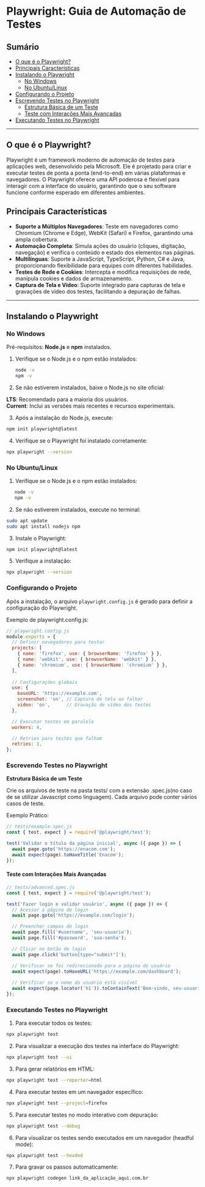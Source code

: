 # Playwright: Guia de Automação de Testes

## Sumário

- [O que é o Playwright?](#o-que-é-o-playwright)
- [Principais Características](#principais-características)
- [Instalando o Playwright](#instalando-o-playwright)
  - [No Windows](#no-windows)
  - [No Ubuntu/Linux](#no-ubuntulinux)
- [Configurando o Projeto](#configurando-o-projeto)
- [Escrevendo Testes no Playwright](#escrevendo-testes-no-playwright)
  - [Estrutura Básica de um Teste](#estrutura-básica-de-um-teste)
  - [Teste com Interações Mais Avançadas](#teste-com-interações-mais-avançadas)
- [Executando Testes no Playwright](#executando-testes-no-playwright)

---

## O que é o Playwright?

Playwright é um framework moderno de automação de testes para aplicações web, desenvolvido pela Microsoft. Ele é projetado para criar e executar testes de ponta a ponta (end-to-end) em várias plataformas e navegadores. O Playwright oferece uma API poderosa e flexível para interagir com a interface do usuário, garantindo que o seu software funcione conforme esperado em diferentes ambientes.

## Principais Características

- **Suporte a Múltiplos Navegadores**: Teste em navegadores como Chromium (Chrome e Edge), WebKit (Safari) e Firefox, garantindo uma ampla cobertura.
- **Automação Completa**: Simula ações do usuário (cliques, digitação, navegação) e verifica o conteúdo e estado dos elementos nas páginas.
- **Multilínguas**: Suporte a JavaScript, TypeScript, Python, C# e Java, proporcionando flexibilidade para equipes com diferentes habilidades.
- **Testes de Rede e Cookies**: Intercepta e modifica requisições de rede, manipula cookies e dados de armazenamento.
- **Captura de Tela e Vídeo**: Suporte integrado para capturas de tela e gravações de vídeo dos testes, facilitando a depuração de falhas.

---

## Instalando o Playwright

### No Windows

Pré-requisitos: **Node.js** e **npm** instalados.

1. Verifique se o Node.js e o npm estão instalados:
   ```bash
   node -v
   npm -v

2. Se não estiverem instalados, baixe o Node.js no site oficial:

**LTS**: Recomendado para a maioria dos usuários. <br>
**Current**: Inclui as versões mais recentes e recursos experimentais.

3. Após a instalação do Node.js, execute:
```bash
npm init playwright@latest
```
4. Verifique se o Playwright foi instalado corretamente:
```bash
npx playwright --version
```

### No Ubuntu/Linux

1. Verifique se o Node.js e o npm estão instalados:
```bash
   node -v
   npm -v
```

2. Se não estiverem instalados, execute no terminal:
```bash
sudo apt update
sudo apt install nodejs npm
```

3. Instale o Playwright:
```bash
npm init playwright@latest
```

5. Verifique a instalação:
```bash
npx playwright --version
```

### Configurando o Projeto
Após a instalação, o arquivo ```playwright.config.js``` é gerado para definir a configuração do Playwright.

Exemplo de playwright.config.js:
```javascript
// playwright.config.js
module.exports = {
  // Definir navegadores para testar
  projects: [
    { name: 'firefox', use: { browserName: 'firefox' } },
    { name: 'webkit', use: { browserName: 'webkit' } },
    { name: 'chromium', use: { browserName: 'chromium' } },
  ],
  
  // Configurações globais
  use: {
    baseURL: 'https://example.com',
    screenshot: 'on', // Captura de tela ao falhar
    video: 'on',      // Gravação de vídeo dos testes
  },

  // Executar testes em paralelo
  workers: 4,

  // Retries para testes que falham
  retries: 1,
};
```

### Escrevendo Testes no Playwright

**Estrutura Básica de um Teste**

Crie os arquivos de teste na pasta tests/ com a extensão .spec.js(no caso de se utilizar Javascript como linguagem). Cada arquivo pode conter vários casos de teste.

Exemplo Prático:
```javascript
// tests/example.spec.js
const { test, expect } = require('@playwright/test');

test('Validar o título da página inicial', async ({ page }) => {
  await page.goto('https://enacom.com');
  await expect(page).toHaveTitle('Enacom');
});
```
#### Teste com Interações Mais Avançadas

```javascript
// tests/advanced.spec.js
const { test, expect } = require('@playwright/test');

test('Fazer login e validar usuário', async ({ page }) => {
  // Acessar a página de login
  await page.goto('https://example.com/login');

  // Preencher campos de login
  await page.fill('#username', 'seu-usuario');
  await page.fill('#password', 'sua-senha');

  // Clicar no botão de login
  await page.click('button[type="submit"]');

  // Verificar se foi redirecionado para a página do usuário
  await expect(page).toHaveURL('https://example.com/dashboard');
  
  // Verificar se o nome do usuário está visível
  await expect(page.locator('h1')).toContainText('Bem-vindo, seu-usuario');
});
```

### Executando Testes no Playwright

1. Para executar todos os testes:
```bash
npx playwright test
```
2. Para visualizar a execução dos testes na interface do Playwright:
```bash
npx playwright test --ui
```

3. Para gerar relatórios em HTML:
```bash
npx playwright test --reporter=html
```

4. Para executar testes em um navegador específico:
```bash
npx playwright test --project=firefox
```

5. Para executar testes no modo interativo com depuração:
```bash
npx playwright test --debug
```
6. Para visualizar os testes sendo executados em um navegador (headful mode):
```bash
npx playwright test --headed
```
7. Para gravar os passos automaticamente:
```bash
npx playwright codegen link_da_aplicação_aqui.com.br
```
